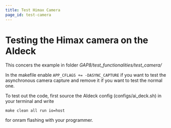 ```yaml
---
title: Test Himax Camera
page_id: test-camera
---
```


# Testing the Himax camera on the AIdeck


This concers the example in folder *GAP8/test_functionalities/test_camera/*

In the makefile enable `APP_CFLAGS += -DASYNC_CAPTURE` if you want to test the asynchronous camera capture and remove it if you want to test the normal one.

To test out the code, first source the AIdeck config (configs/ai_deck.sh) in your terminal and write 

    make clean all run io=host

for onram flashing with your programmer.
